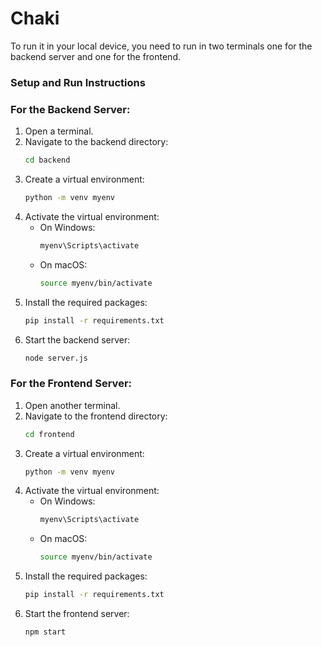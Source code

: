 # Chaki
To run it in your local device, you need to run in two terminals one for the backend server and one for the frontend.

### Setup and Run Instructions

### For the Backend Server:

1. Open a terminal.
2. Navigate to the backend directory:
   ```sh
   cd backend
   ```
3. Create a virtual environment:
   ```sh
   python -m venv myenv
   ```
4. Activate the virtual environment:
   - On Windows:
     ```sh
     myenv\Scripts\activate
     ```
   - On macOS:
     ```sh
     source myenv/bin/activate
     ```
5. Install the required packages:
   ```sh
   pip install -r requirements.txt
   ```
6. Start the backend server:
   ```sh
   node server.js
   ```

### For the Frontend Server:

1. Open another terminal.
2. Navigate to the frontend directory:
   ```sh
   cd frontend
   ```
3. Create a virtual environment:
   ```sh
   python -m venv myenv
   ```
4. Activate the virtual environment:
   - On Windows:
     ```sh
     myenv\Scripts\activate
     ```
   - On macOS:
     ```sh
     source myenv/bin/activate
     ```
5. Install the required packages:
   ```sh
   pip install -r requirements.txt
   ```
6. Start the frontend server:
   ```sh
   npm start
   ```
```